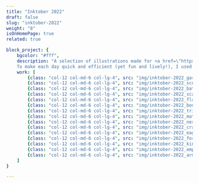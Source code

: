 ```yaml
---
title: "Inktober 2022"
draft: false
slug: "inktober-2022"
weight: "8"
isOnHomePage: true
related: true

block_project: {
	bgcolor: "#fff",
	description: "A selection of illustrations made for <a href=\"https://inktober.com\" target=\"_blank\" class=\"link_new-window\"><span>Inktober 2022</span></a>. \n
	To make each day quick and efficient (yet fun and lively!), I used a curated palette of three main colors, and a style that could be easily replicated each day.",
	work: [ 
		{class: "col-12 col-md-6 col-lg-4", src: "img/inktober-2022_gargoyle@2x.jpg"},
		{class: "col-12 col-md-6 col-lg-4", src: "img/inktober-2022_scurry@2x.jpg"},
		{class: "col-12 col-md-6 col-lg-4", src: "img/inktober-2022_bat@2x.jpg"},
		{class: "col-12 col-md-6 col-lg-4", src: "img/inktober-2022_scallop@2x.jpg"},
		{class: "col-12 col-md-6 col-lg-4", src: "img/inktober-2022_flame@2x.jpg"},
		{class: "col-12 col-md-6 col-lg-4", src: "img/inktober-2022_bouquet@2x.jpg"},
		{class: "col-12 col-md-6 col-lg-4", src: "img/inktober-2022_trip@2x.jpg"},
		{class: "col-12 col-md-6 col-lg-4", src: "img/inktober-2022_match@2x.jpg"},
		{class: "col-12 col-md-6 col-lg-4", src: "img/inktober-2022_nest@2x.jpg"},
		{class: "col-12 col-md-6 col-lg-4", src: "img/inktober-2022_crabby@2x.jpg"},
		{class: "col-12 col-md-6 col-lg-4", src: "img/inktober-2022_eagle@2x.jpg"},
		{class: "col-12 col-md-6 col-lg-4", src: "img/inktober-2022_forget@2x.jpg"},
		{class: "col-12 col-md-6 col-lg-4", src: "img/inktober-2022_kind@2x.jpg"},
		{class: "col-12 col-md-6 col-lg-4", src: "img/inktober-2022_empty@2x.jpg"},
		{class: "col-12 col-md-6 col-lg-4", src: "img/inktober-2022_armadillo@2x.jpg"},
	]
}

---
```

